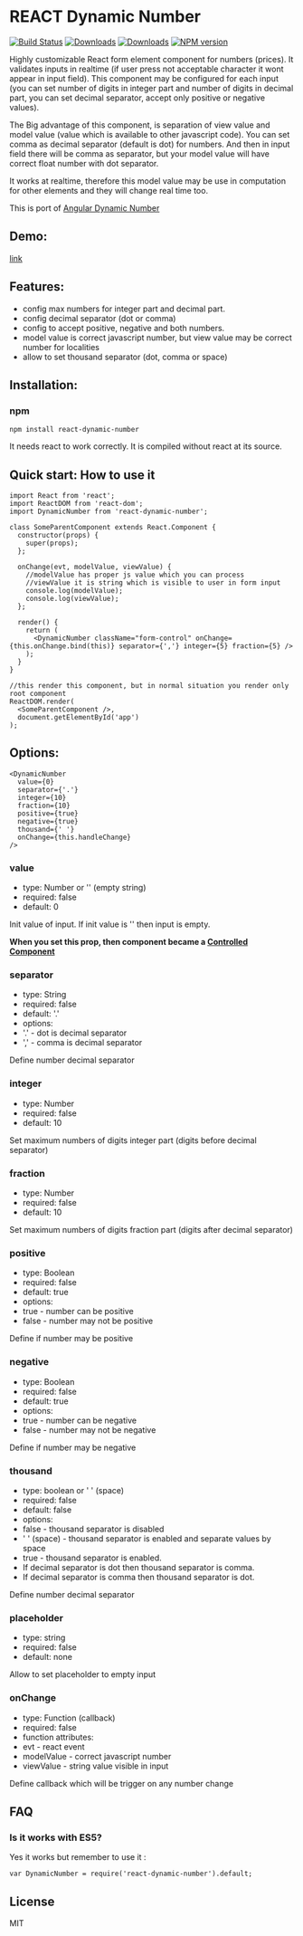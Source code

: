 # REACT Dynamic Number 
[![Build Status](https://travis-ci.org/uhlryk/react-dynamic-number.svg)](https://travis-ci.org/uhlryk/react-dynamic-number)
[![Downloads](https://img.shields.io/npm/dt/react-dynamic-number.svg)](https://www.npmjs.com/package/react-dynamic-number)
[![Downloads](https://img.shields.io/npm/dm/react-dynamic-number.svg)](https://www.npmjs.com/package/react-dynamic-number)
[![NPM version](https://img.shields.io/npm/v/react-dynamic-number.svg)](https://www.npmjs.com/package/react-dynamic-number)

Highly customizable React form element component for numbers (prices). 
It validates inputs in realtime (if user press not acceptable character it wont appear in input field). 
This component may be configured for each input 
(you can set number of digits in integer part and number of digits in decimal part, 
you can set decimal separator, accept only positive or negative values).

The Big advantage of this component, is separation of view value and model value (value which is available to other javascript code). 
You can set comma as decimal separator (default is dot) for numbers. 
And then in input field there will be comma as separator, 
but your model value will have correct float number with dot separator.

It works at realtime, therefore this model value may be use in computation for other elements and they will change real time too.

This is port of [Angular Dynamic Number](https://github.com/uhlryk/angular-dynamic-number)

## Demo:

[link](http://htmlpreview.github.io/?https://github.com/uhlryk/react-dynamic-number/blob/master/example/index.html)

## Features:

 * config max numbers for integer part and decimal part.
 * config decimal separator (dot or comma)
 * config to accept positive, negative and both numbers.
 * model value is correct javascript number, but view value may be correct number for localities
 * allow to set thousand separator (dot, comma or space)
 
## Installation:

### npm

    npm install react-dynamic-number

It needs react to work correctly. It is compiled without react at its source.

## Quick start: How to use it

    import React from 'react';
    import ReactDOM from 'react-dom';
    import DynamicNumber from 'react-dynamic-number';
    
    class SomeParentComponent extends React.Component {
      constructor(props) {
        super(props);
      };
    
      onChange(evt, modelValue, viewValue) {
        //modelValue has proper js value which you can process
        //viewValue it is string which is visible to user in form input
        console.log(modelValue);
        console.log(viewValue);
      };
    
      render() {
        return (
          <DynamicNumber className="form-control" onChange={this.onChange.bind(this)} separator={','} integer={5} fraction={5} />
        );
      }
    }
    
    //this render this component, but in normal situation you render only root component
    ReactDOM.render(
      <SomeParentComponent />,
      document.getElementById('app')
    );

## Options:

    <DynamicNumber
      value={0}
      separator={'.'}
      integer={10}
      fraction={10}
      positive={true}
      negative={true}
      thousand={' '}
      onChange={this.handleChange}
    />

### value
 
 * type: Number or '' (empty string)
 * required: false
 * default: 0
 
Init value of input. If init value is '' then input is empty.

**When you set this prop, then component became a [Controlled Component](https://facebook.github.io/react/docs/forms.html#controlled-components)**

### separator

 * type: String
 * required: false
 * default: '.'
 * options: 
  * '.' - dot is decimal separator
  * ',' - comma is decimal separator
  
Define number decimal separator

### integer
  
 * type: Number
 * required: false
 * default: 10
 
Set maximum numbers of digits integer part (digits before decimal separator)
 
### fraction
  
 * type: Number
 * required: false
 * default: 10
 
Set maximum numbers of digits fraction part (digits after decimal separator)
 
### positive
  
 * type: Boolean
 * required: false
 * default: true
 * options: 
  * true - number can be positive
  * false - number may not be positive
  
Define if number may be positive

### negative
  
 * type: Boolean
 * required: false
 * default: true
 * options: 
  * true - number can be negative
  * false - number may not be negative
  
Define if number may be negative

### thousand

 * type: boolean or ' ' (space)
 * required: false
 * default: false
 * options: 
  * false - thousand separator is disabled
  * ' ' (space) - thousand separator is enabled and separate values by space
  * true - thousand separator is enabled. 
   * If decimal separator is dot then thousand separator is comma.
   * If decimal separator is comma then thousand separator is dot.
  
Define number decimal separator

### placeholder

 * type: string
 * required: false
 * default: none
 
Allow to set placeholder to empty input
 
### onChange
  
 * type: Function (callback)
 * required: false
 * function attributes: 
  * evt - react event
  * modelValue - correct javascript number
  * viewValue - string value visible in input
  
Define callback which will be trigger on any number change

## FAQ

### Is it works with ES5?
 
 Yes it works but remember to use it :
 
```
var DynamicNumber = require('react-dynamic-number').default;
```
 
## License
MIT
